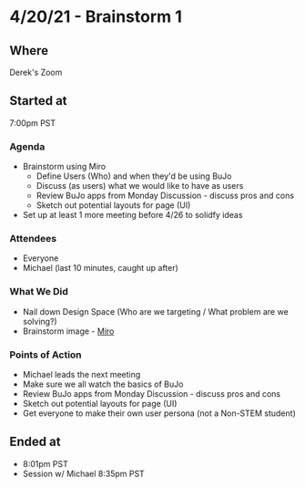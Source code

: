 # 4/20/21 - Brainstorm 1

## Where
Derek's Zoom

## Started at
7:00pm PST

### Agenda
- Brainstorm using Miro
  - Define Users (Who) and when they'd be using BuJo
  - Discuss (as users) what we would like to have as users
  - Review BuJo apps from Monday Discussion - discuss pros and cons
  - Sketch out potential layouts for page (UI)
- Set up at least 1 more meeting before 4/26 to solidfy ideas

### Attendees
- Everyone
- Michael (last 10 minutes, caught up after)

### What We Did
- Nail down Design Space (Who are we targeting / What problem are we solving?)
- Brainstorm image - [Miro](../../specs/4_20%20Brainstorm%201.jpg)

### Points of Action
- Michael leads the next meeting
- Make sure we all watch the basics of BuJo
- Review BuJo apps from Monday Discussion - discuss pros and cons
- Sketch out potential layouts for page (UI)
- Get everyone to make their own user persona (not a Non-STEM student)

## Ended at
- 8:01pm PST
- Session w/ Michael 8:35pm PST
